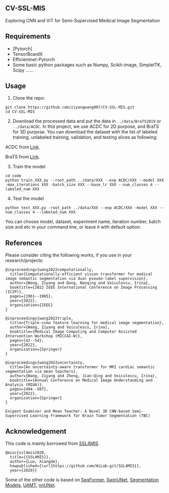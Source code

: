 ## CV-SSL-MIS
Exploring CNN and ViT for Semi-Supervised Medical Image Segmentation


## Requirements
* [Pytorch]
* TensorBoardX
* Efficientnet-Pytorch
* Some basic python packages such as Numpy, Scikit-image, SimpleITK, Scipy ......


## Usage

1. Clone the repo:
```
git clone https://github.com/ziyangwang007/CV-SSL-MIS.git 
cd CV-SSL-MIS
```
2. Download the processed data and put the data in `../data/BraTS2019` or `../data/ACDC`. In this project, we use ACDC for 2D purpose, and BraTS for 3D purpose. You can download the dataset with the list of labeled training, unlabeled training, validation, and testing slices as following:


ACDC from [Link](https://drive.google.com/file/d/1erKoNzknobgn7gZYEXylsJFYqq-gc6xQ/view?usp=share_link).

BraTS from [Link](https://drive.google.com/file/d/1erKoNzknobgn7gZYEXylsJFYqq-gc6xQ/view?usp=share_link).


3. Train the model
```
cd code
python train_XXX.py --root_path ../data/XXX --exp ACDC/XXX --model XXX -max_iterations XXX -batch_size XXX --base_lr XXX --num_classes 4 --labeled_num XXX
```

4. Test the model
```
python test_XXX.py -root_path ../data/XXX --exp ACDC/XXX -model XXX --num_classes 4 --labeled_num XXX
```

You can choose model, dataset, experiment name, iteration number, batch size and etc in your command line, or leave it with default option.

## References

Please consider citing the following works, if you use in your research/projects:

	@inproceedings{wang2022computationally,
	  title={Computationally-efficient vision transformer for medical image semantic segmentation via dual pseudo-label supervision},
	  author={Wang, Ziyang and Dong, Nanqing and Voiculescu, Irina},
	  booktitle={2022 IEEE International Conference on Image Processing (ICIP)},
	  pages={1961--1965},
	  year={2022},
	  organization={IEEE}
	}

	@inproceedings{wang2022triple,
	  title={Triple-view feature learning for medical image segmentation},
	  author={Wang, Ziyang and Voiculescu, Irina},
	  booktitle={Medical Image Computing and Computer Assisted Intervention Workshop (MICCAI-W)},
	  pages={42--54},
	  year={2022},
	  organization={Springer}
	}

	@inproceedings{wang2022uncertainty,
	  title={An uncertainty-aware transformer for MRI cardiac semantic segmentation via mean teachers},
	  author={Wang, Ziyang and Zheng, Jian-Qing and Voiculescu, Irina},
	  booktitle={Annual Conference on Medical Image Understanding and Analysis (MIUA)},
	  pages={494--507},
	  year={2022},
	  organization={Springer}
	}
<!-- 
	@inproceedings{wang2022adversarial,
	  title={Adversarial Vision Transformer for Medical Image Semantic Segmentation with Limited Annotations},
	  author={Wang, Ziyang and Zhao, Chengkuan and Ni, Zixuan},
	  booktitle={33rd British Machine Vision Conference (BMVC)},
	  year={2022}
	}

	@inproceedings{wang2022when,
	  title={When CNN Meet with ViT: Towards Semi-Supervised Learning for Multi-Class Medical Image Semantic Segmentation},
	  author={Wang, Ziyang and Li, Tianze and Zheng, Jian-Qing and Huang, Baoru},
	  booktitle={European Conference on Computer Vision Workshop (ECCV-W)},
	  year={2022},
	  organization={Springer}
	} -->

	Exigent Examiner and Mean Teacher: A Novel 3D CNN-based Semi-Supervised Learning Framework for Brain Tumor Segmentation (TBC)



## Acknowledgement

This code is mainly borrowed from [SSL4MIS](https://github.com/HiLab-git/SSL4MIS).

	@misc{ssl4mis2020,
	  title={{SSL4MIS}},
	  author={Luo, Xiangde},
	  howpublished={\url{https://github.com/HiLab-git/SSL4MIS}},
	  year={2020}}

Some of the other code is based on [SegFormer](https://github.com/NVlabs/SegFormer), [SwinUNet](https://github.com/HuCaoFighting/Swin-Unet), [Segmentation Models](https://github.com/qubvel/segmentation_models.pytorch), [UAMT](https://github.com/yulequan/UA-MT), [nnUNet](https://github.com/MIC-DKFZ/nnUNet).
